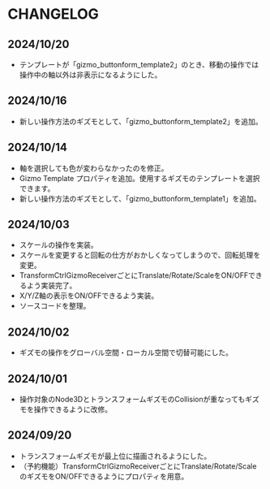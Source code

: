 # CHANGELOG

## 2024/10/20

* テンプレートが「gizmo_buttonform_template2」のとき、移動の操作では操作中の軸以外は非表示になるようにした。

## 2024/10/16

* 新しい操作方法のギズモとして、「gizmo_buttonform_template2」を追加。

## 2024/10/14

* 軸を選択しても色が変わらなかったのを修正。
* Gizmo Template プロパティを追加。使用するギズモのテンプレートを選択できます。
* 新しい操作方法のギズモとして、「gizmo_buttonform_template1」を追加。

## 2024/10/03

* スケールの操作を実装。
* スケールを変更すると回転の仕方がおかしくなってしまうので、回転処理を変更。
* TransformCtrlGizmoReceiverごとにTranslate/Rotate/ScaleをON/OFFできるよう実装完了。
* X/Y/Z軸の表示をON/OFFできるよう実装。
* ソースコードを整理。

## 2024/10/02

* ギズモの操作をグローバル空間・ローカル空間で切替可能にした。

## 2024/10/01

* 操作対象のNode3DとトランスフォームギズモのCollisionが重なってもギズモを操作できるように改修。


## 2024/09/20

* トランスフォームギズモが最上位に描画されるようにした。
* （予約機能）TransformCtrlGizmoReceiverごとにTranslate/Rotate/ScaleのギズモをON/OFFできるようにプロパティを用意。
